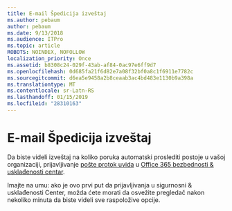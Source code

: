 ```yaml
---
title: E-mail Špedicija izveštaj
ms.author: pebaum
author: pebaum
ms.date: 9/13/2018
ms.audience: ITPro
ms.topic: article
ROBOTS: NOINDEX, NOFOLLOW
localization_priority: Once
ms.assetid: b8308c24-029f-43ab-af84-0ac97e6ff9d7
ms.openlocfilehash: 0d685fa21f6d82e7a08f32bf0a8c1f6911e7782c
ms.sourcegitcommit: d6ea5e9458a2b8ceaab3ac4bd483e1130b9a398a
ms.translationtype: MT
ms.contentlocale: sr-Latn-RS
ms.lasthandoff: 01/15/2019
ms.locfileid: "28310163"
---
```

# <a name="email-forwarding-report"></a>E-mail Špedicija izveštaj

Da biste videli izveštaj na koliko poruka automatski proslediti postoje u vašoj organizaciji, prijavljivanje [pošte protok uvida](https://support.office.com/article/beb6acaa-6016-4d54-ba7e-3d6d035e2b46) u [Office 365 bezbednosti &amp; usklađenosti centar](https://protection.office.com/#/homepage).
  
Imajte na umu: ako je ovo prvi put da prijavljivanja u sigurnosni &amp; usklađenosti Center, možda ćete morati da osvežite pregledač nakon nekoliko minuta da biste videli sve raspoložive opcije.
  


